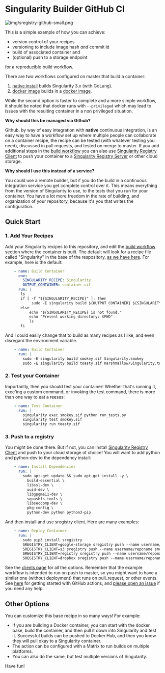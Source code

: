 # Singularity Builder GitHub CI

![img/sregistry-github-small.png](img/sregistry-github-small.png)

This is a simple example of how you can achieve:

 - version control of your recipes
 - versioning to include image hash *and* commit id
 - build of associated container and
 - (optional) push to a storage endpoint

for a reproducible build workflow.

There are two workflows configured on master that build a container:

1. [native install](.github/workflows/native-install.yml) builds Singularity 3.x (with GoLang).
2. [docker image](.github/workfolws/container.yml) builds in a [docker image](https://quay.io/repository/singularity/singularity).

While the second option is faster to complete and a more simple workflow, it should be noted that docker runs with
`--privileged` which may lead to issues with the resulting container in a non privileged situation.

**Why should this be managed via Github?**

Github, by way of easy integration with **native** continuous integration, is an easy way
to have a workflow set up where multiple people can collaborate on a container recipe,
the recipe can be tested (with whatever testing you need), discussed in pull requests,
and tested on merge to master. If you add additional steps in the [build workflow](.github/workflows/native-install.yml)
you can also use [Singularity Registry Client](http://singularityhub.github.io/sregistry-cli) to push your container to a 
[Singularity Registry Server](https://singularityhub.github.io/sregistry) or other
cloud storage.

**Why should I use this instead of a service?**

You could use a remote builder, but if you do the build in a continuous integration
service you get complete control over it. This means everything from the version of
Singularity to use, to the tests that you run for your container. You have a lot more
freedom in the rate of building, and organization of your repository, because it's you
that writes the configuration.

## Quick Start

### 1. Add Your Recipes

Add your Singularity recipes to this repository, and edit the [build workflow](.github/workflows/native-install.yml)
section where the container is built. The default will look for a recipe file called
"Singularity" in the base of the respository, [as we have here](Singularity).
For example, here is the default:

```yaml
    - name: Build Container
      env:
        SINGULARITY_RECIPE: Singularity
        OUTPUT_CONTAINER: container.sif
      run: |
       ls 
       if [ -f "${SINGULARITY_RECIPE}" ]; then
            sudo -E singularity build ${OUTPUT_CONTAINER} ${SINGULARITY_RECIPE}
       else
           echo "${SINGULARITY_RECIPE} is not found."
           echo "Present working directory: $PWD"
           ls
       fi
```

And I could easily change that to build as many recipes as I like, and 
even disregard the environment variable.

```yaml
    - name: Build Container
      run: |
        sudo -E singularity build smokey.sif Singularity.smokey
        sudo -E singularity build toasty.sif marshmallow/Singularity.toasty
```

### 2. Test your Container

Importantly, then you should test your container! Whether that's running it,
exec'ing a custom command, or invoking the test command, there is more than
one way to eat a reeses:

```yaml
    - name: Test Container
      run: |
        singularity exec smokey.sif python run_tests.py
        singularity test smokey.sif
        singularity run toasty.sif
```

### 3. Push to a registry

You might be done there. But if not, you can install [Singularity Registry Client](http://singularityhub.github.io/sregistry-cli) and push to your cloud storage of choice! You will want to add python and python-dev to the dependency
install:

```yaml
    - name: Install Dependencies
      run: |
        sudo apt-get update && sudo apt-get install -y \
          build-essential \
          libssl-dev \
          uuid-dev \
          libgpgme11-dev \
          squashfs-tools \
          libseccomp-dev \
          pkg-config \
          python-dev python python3-pip
```

And then install and use sregistry client. Here are many examples:

```yaml
    - name: Deploy Container
      run: |
        sudo pip3 install sregistry
        SREGISTRY_CLIENT=google-storage sregistry push --name username/reponame smokey.sif
        SREGISTRY_CLIENT=s3 sregistry push --name username/reponame smokey.sif
        SREGISTRY_CLIENT=registry sregistry push --name username/reponame smokey.sif
        SREGISTRY_CLIENT=dropbox sregistry push --name username/reponame smokey.sif
```

See the [clients page](https://singularityhub.github.io/sregistry-cli/clients) for all the options.
Remember that the example workflow is intended to run on push to master, so you might want to have
a similar one (without deployment) that runs on pull_request, or other events.
See [here](https://help.github.com/en/articles/about-github-actions#core-concepts-for-github-actions)
for getting started with GitHub actions, and [please open an issue](https://www.github.com/singularityhub/github-ci/issues)
if you need any help.


## Other Options

You can customize this base recipe in so many ways! For example:

 - If you are building a Docker container, you can start with the docker base, build the container, and then pull it down into Singularity and test it. Successful builds can be pushed to Docker Hub, and then you know they will pull okay to a Singularity container.
 - The action can be configured with a Matrix to run builds on multiple platforms.
 - You can also do the same, but test multiple versions of Singularity.

Have fun!
